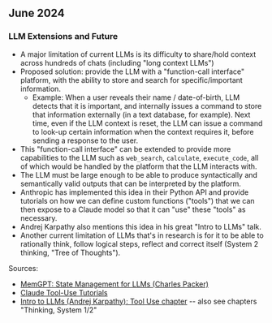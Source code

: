 ## June 2024

### LLM Extensions and Future

- A major limitation of current LLMs is its difficulty to share/hold context across hundreds of chats (including "long context LLMs")
- Proposed solution: provide the LLM with a "function-call interface" platform, with the ability to store and search for specific/important information.
  - Example: When a user reveals their name / date-of-birth, LLM detects that it is important, and internally issues a command to store that information externally (in a text database, for example). Next time, even if the LLM context is reset, the LLM can issue a command to look-up certain information when the context requires it, before sending a response to the user.
- This "function-call interface" can be extended to provide more capabilities to the LLM such as `web_search`, `calculate`, `execute_code`, all of which would be handled by the platform that the LLM interacts with.
- The LLM must be large enough to be able to produce syntactically and semantically valid outputs that can be interpreted by the platform.
- Anthropic has implemented this idea in their Python API and provide tutorials on how we can define custom functions ("tools") that we can then expose to a Claude model so that it can "use" these "tools" as necessary.
- Andrej Karpathy also mentions this idea in his great "Intro to LLMs" talk.
- Another current limitation of LLMs that's in research is for it to be able to rationally think, follow logical steps, reflect and correct itself (System 2 thinking, "Tree of Thoughts").

Sources:

- [MemGPT: State Management for LLMs (Charles Packer)](https://youtu.be/Pmcw77zJYUk?t=182)
- [Claude Tool-Use Tutorials](https://github.com/anthropics/courses/tree/cd71d69f2dc23ea025829886aabe55f8296d7f07/ToolUse)
- [Intro to LLMs (Andrej Karpathy): Tool Use chapter](https://youtu.be/zjkBMFhNj_g?t=1663) -- also see chapters "Thinking, System 1/2"

